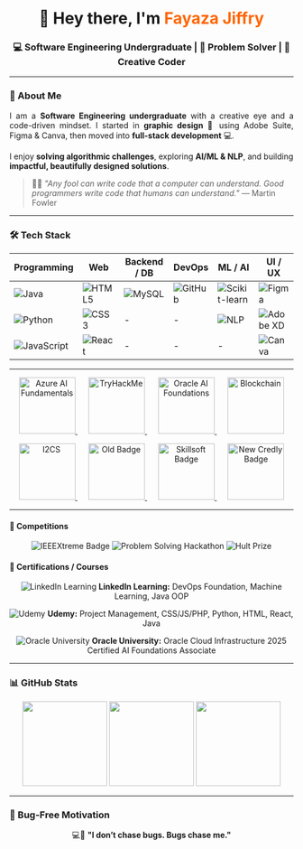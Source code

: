 <!-- Header Section -->
<h1 align="center">👋 Hey there, I'm <span style="color:#ff6600;">Fayaza Jiffry</span></h1>
<h3 align="center">💻 Software Engineering Undergraduate | 🚀 Problem Solver | 🎨 Creative Coder</h3>

---

<!-- About Me -->
### 🌟 About Me
<p align="justify">
I am a <b>Software Engineering undergraduate</b> with a creative eye and a code-driven mindset.  
I started in <b>graphic design</b> 🎨 using Adobe Suite, Figma & Canva, then moved into <b>full-stack development</b> 💻.  

I enjoy <b>solving algorithmic challenges</b>, exploring <b>AI/ML & NLP</b>, and building <b>impactful, beautifully designed solutions</b>.
</p>

> 🧠✨ <i>"Any fool can write code that a computer can understand. Good programmers write code that humans can understand."</i> — Martin Fowler

---

<!-- Tech Stack -->
### 🛠 Tech Stack
| Programming | Web | Backend / DB | DevOps | ML / AI | UI / UX |
|------------|-----|--------------|--------|---------|--------|
| ![Java](https://img.shields.io/badge/Java-ED8B00?style=for-the-badge&logo=java&logoColor=white) | ![HTML5](https://img.shields.io/badge/HTML5-E34F26?style=for-the-badge&logo=html5&logoColor=white) | ![MySQL](https://img.shields.io/badge/MySQL-4479A1?style=for-the-badge&logo=mysql&logoColor=white) | ![GitHub](https://img.shields.io/badge/GitHub-181717?style=for-the-badge&logo=github&logoColor=white) | ![Scikit-learn](https://img.shields.io/badge/Scikit--learn-F7931E?style=for-the-badge&logo=scikitlearn&logoColor=white) | ![Figma](https://img.shields.io/badge/Figma-F24E1E?style=for-the-badge&logo=figma&logoColor=white) |
| ![Python](https://img.shields.io/badge/Python-3776AB?style=for-the-badge&logo=python&logoColor=white) | ![CSS3](https://img.shields.io/badge/CSS3-1572B6?style=for-the-badge&logo=css3&logoColor=white) | - | - | ![NLP](https://img.shields.io/badge/NLP-Purple?style=for-the-badge) | ![Adobe XD](https://img.shields.io/badge/Adobe_XD-FF61F6?style=for-the-badge&logo=adobexd&logoColor=white) |
| ![JavaScript](https://img.shields.io/badge/JavaScript-F7DF1E?style=for-the-badge&logo=javascript&logoColor=black) | ![React](https://img.shields.io/badge/React-61DAFB?style=for-the-badge&logo=react&logoColor=black) | - | - | - | ![Canva](https://img.shields.io/badge/Canva-00C4CC?style=for-the-badge&logo=canva&logoColor=white) |

---

<!-- All Badges in Two Rows -->
<p align="center">
  <!-- Row 1 -->
  <a href="https://www.credly.com/badges/d886f9bd-7c0f-4b16-9e06-547c909a7ce1/public_url" target="_blank">
    <img src="https://images.credly.com/size/220x220/images/4136ced8-75d5-4afb-8677-40b6236e2672/azure-ai-fundamentals-600x600.png" 
         width="100" height="100" style="object-fit: contain; display:inline-block;" alt="Azure AI Fundamentals"/>
  </a>
  &nbsp;&nbsp;&nbsp;&nbsp;
  <a href="https://tryhackme.com/p/FayazaJiffry" target="_blank">
    <img src="https://tryhackme.com/img/badges/firstfour.svg" 
         width="100" height="100" style="object-fit: contain; display:inline-block;" alt="TryHackMe"/>
  </a>
  &nbsp;&nbsp;&nbsp;&nbsp;
  <a href="https://brm-workforce.oracle.com/pdf/certview/images/OCI25AICFAV1.png" target="_blank">
    <img src="https://i.ibb.co/W45DzPxB/oracle-badge.png" 
         width="100" height="100" style="object-fit: contain; display:inline-block;" alt="Oracle AI Foundations"/>
  </a>
  &nbsp;&nbsp;&nbsp;&nbsp;
  <a href="https://res.cloudinary.com/droqoz7lg/image/upload/f_auto/q_auto/v1748556702/assets/blockchain-basics-badge.png" target="_blank">
    <img src="https://res.cloudinary.com/droqoz7lg/image/upload/f_auto/q_auto/v1748556702/assets/blockchain-basics-badge.png" 
         width="100" height="100" style="object-fit: contain; display:inline-block;" alt="Blockchain"/>
  </a>
</p>

<p align="center">
  <!-- Row 2 -->
  <a href="https://images.credly.com/size/680x680/images/af8c6b4e-fc31-47c4-8dcb-eb7a2065dc5b/I2CS__1_.png" target="_blank">
    <img src="https://images.credly.com/size/680x680/images/af8c6b4e-fc31-47c4-8dcb-eb7a2065dc5b/I2CS__1_.png" 
         width="100" height="100" style="object-fit: contain; display:inline-block;" alt="I2CS"/>
  </a>
  &nbsp;&nbsp;&nbsp;&nbsp;
  <a href="https://images.credly.com/size/220x220/images/f9f3c533-9b5a-47eb-8a3e-5734663116c0/image.png" target="_blank">
    <img src="https://images.credly.com/size/220x220/images/f9f3c533-9b5a-47eb-8a3e-5734663116c0/image.png" 
         width="100" height="100" style="object-fit: contain; display:inline-block;" alt="Old Badge"/>
  </a>
  &nbsp;&nbsp;&nbsp;&nbsp;
  <a href="https://skillsoft.digitalbadges.skillsoft.com/4bcaf481-feb5-4aa0-a71a-2a29d036336d#acc.1bozeLa3" target="_blank">
    <img src="https://i.ibb.co/F4045jds/skillsoft-badge.png" 
         width="100" height="100" style="object-fit: contain; display:inline-block;" alt="Skillsoft Badge"/>
  </a>
  &nbsp;&nbsp;&nbsp;&nbsp;
  <a href="https://www.credly.com/badges/e9ed659b-60eb-4cb6-b17b-7d75ca137f45" target="_blank">
    <img src="https://images.credly.com/size/220x220/images/e9ed659b-60eb-4cb6-b17b-7d75ca137f45/blob" 
         width="100" height="100" style="object-fit: contain; display:inline-block;" alt="New Credly Badge"/>
  </a>
</p>

---

#### 🏁 Competitions
<p align="center">
  <img src="https://img.shields.io/badge/IEEEXtreme-18.0-blue?style=for-the-badge&logo=ieee" alt="IEEEXtreme Badge" />
  <img src="https://img.shields.io/badge/Problem_Solving_Hackathon-green?style=for-the-badge&logo=hackerrank" alt="Problem Solving Hackathon" />
  <img src="https://img.shields.io/badge/Hult_Prize-purple?style=for-the-badge&logo=hult-prize" alt="Hult Prize" />
</p>

#### 📜 Certifications / Courses
<p align="center">
  <img src="https://img.shields.io/badge/LinkedIn-blue?style=for-the-badge&logo=linkedin" alt="LinkedIn Learning" />
  <b>LinkedIn Learning:</b> DevOps Foundation, Machine Learning, Java OOP
</p>
<p align="center">
  <img src="https://img.shields.io/badge/Udemy-red?style=for-the-badge&logo=udemy" alt="Udemy" />
  <b>Udemy:</b> Project Management, CSS/JS/PHP, Python, HTML, React, Java
</p>
<p align="center">
  <img src="https://img.shields.io/badge/Oracle-%23FF6600?style=for-the-badge&logo=oracle&logoColor=white" alt="Oracle University" />
  <b>Oracle University:</b> Oracle Cloud Infrastructure 2025 Certified AI Foundations Associate
</p>

---

### 📊 GitHub Stats
<p align="center">
  <img src="https://github-readme-stats.vercel.app/api?username=fayazajiffry&show_icons=true&theme=radical" height="150"/>
  <img src="https://github-readme-stats.vercel.app/api/top-langs/?username=fayazajiffry&layout=compact&theme=radical" height="150"/>
  <img src="https://github-profile-trophy.vercel.app/?username=fayazajiffry&theme=darkhub" height="150"/>
</p>

---

### 🐞 Bug-Free Motivation
<p align="center">
  💻🐞 <b>"I don’t chase bugs. Bugs chase me."</b>
</p>
